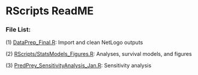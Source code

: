 # RScripts ReadME

### File List: 
(1) [DataPrep_Final.R](DataPrep_Final.R): Import and clean NetLogo outputs

(2) [RScripts/StatsModels_Figures.R](RScripts/StatsModels_Figures.R): Analyses, survival models, and figures

(3) [PredPrey_SensitivityAnalysis_Jan.R](PredPrey_SensitivityAnalysis_Jan.R): Sensitivity analysis
